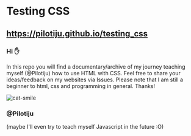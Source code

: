 # Testing CSS
## https://pilotiju.github.io/testing_css
### Hi ✋
In this repo you will find a documentary/archive of my journey teaching myself (@Pilotiju) how to use HTML with CSS. Feel free to share your ideas/feedback on my websites via Issues. Please note that I am still a beginner to html, css and programming in general. Thanks!

![cat-smile](https://github.com/user-attachments/assets/c5afd61e-9023-4c85-9dff-552137dd5c96)

### @Pilotiju
(maybe I'll even try to teach myself Javascript in the future :O)
